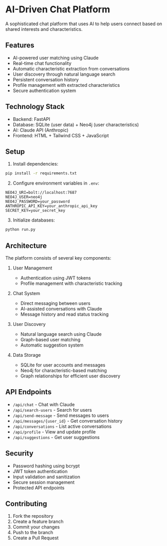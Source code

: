 # AI-Driven Chat Platform

A sophisticated chat platform that uses AI to help users connect based on shared interests and characteristics.

## Features

- AI-powered user matching using Claude
- Real-time chat functionality
- Automatic characteristic extraction from conversations
- User discovery through natural language search
- Persistent conversation history
- Profile management with extracted characteristics
- Secure authentication system

## Technology Stack

- Backend: FastAPI
- Database: SQLite (user data) + Neo4j (user characteristics)
- AI: Claude API (Anthropic)
- Frontend: HTML + Tailwind CSS + JavaScript

## Setup

1. Install dependencies:
```bash
pip install -r requirements.txt
```

2. Configure environment variables in `.env`:
```
NEO4J_URI=bolt://localhost:7687
NEO4J_USER=neo4j
NEO4J_PASSWORD=your_password
ANTHROPIC_API_KEY=your_anthropic_api_key
SECRET_KEY=your_secret_key
```

3. Initialize databases:
```bash
python run.py
```

## Architecture

The platform consists of several key components:

1. User Management
   - Authentication using JWT tokens
   - Profile management with characteristic tracking

2. Chat System
   - Direct messaging between users
   - AI-assisted conversations with Claude
   - Message history and read status tracking

3. User Discovery
   - Natural language search using Claude
   - Graph-based user matching
   - Automatic suggestion system

4. Data Storage
   - SQLite for user accounts and messages
   - Neo4j for characteristic-based matching
   - Graph relationships for efficient user discovery

## API Endpoints

- `/api/chat` - Chat with Claude
- `/api/search-users` - Search for users
- `/api/send-message` - Send messages to users
- `/api/messages/{user_id}` - Get conversation history
- `/api/conversations` - List active conversations
- `/api/profile` - View and update profile
- `/api/suggestions` - Get user suggestions

## Security

- Password hashing using bcrypt
- JWT token authentication
- Input validation and sanitization
- Secure session management
- Protected API endpoints

## Contributing

1. Fork the repository
2. Create a feature branch
3. Commit your changes
4. Push to the branch
5. Create a Pull Request